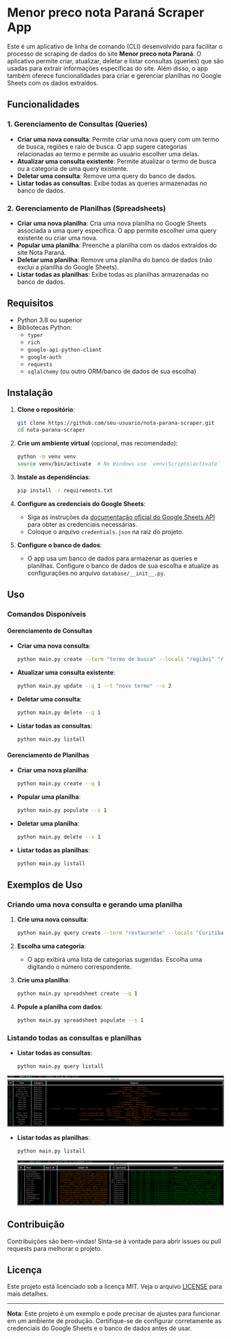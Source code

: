 # Menor preco nota Paraná Scraper App

Este é um aplicativo de linha de comando (CLI) desenvolvido para facilitar o processo de scraping de dados do site **Menor preco nota Paraná**. O aplicativo permite criar, atualizar, deletar e listar consultas (queries) que são usadas para extrair informações específicas do site. Além disso, o app também oferece funcionalidades para criar e gerenciar planilhas no Google Sheets com os dados extraídos.

## Funcionalidades

### 1. **Gerenciamento de Consultas (Queries)**
   - **Criar uma nova consulta**: Permite criar uma nova query com um termo de busca, regiões e raio de busca. O app sugere categorias relacionadas ao termo e permite ao usuário escolher uma delas.
   - **Atualizar uma consulta existente**: Permite atualizar o termo de busca ou a categoria de uma query existente.
   - **Deletar uma consulta**: Remove uma query do banco de dados.
   - **Listar todas as consultas**: Exibe todas as queries armazenadas no banco de dados.

### 2. **Gerenciamento de Planilhas (Spreadsheets)**
   - **Criar uma nova planilha**: Cria uma nova planilha no Google Sheets associada a uma query específica. O app permite escolher uma query existente ou criar uma nova.
   - **Popular uma planilha**: Preenche a planilha com os dados extraídos do site Nota Paraná.
   - **Deletar uma planilha**: Remove uma planilha do banco de dados (não exclui a planilha do Google Sheets).
   - **Listar todas as planilhas**: Exibe todas as planilhas armazenadas no banco de dados.

## Requisitos

- Python 3.8 ou superior
- Bibliotecas Python:
  - `typer`
  - `rich`
  - `google-api-python-client`
  - `google-auth`
  - `requests`
  - `sqlalchemy` (ou outro ORM/banco de dados de sua escolha)

## Instalação

1. **Clone o repositório**:
   ```bash
   git clone https://github.com/seu-usuario/nota-parana-scraper.git
   cd nota-parana-scraper
   ```

2. **Crie um ambiente virtual** (opcional, mas recomendado):
   ```bash
   python -m venv venv
   source venv/bin/activate  # No Windows use `venv\Scripts\activate`
   ```

3. **Instale as dependências**:
   ```bash
   pip install -r requirements.txt
   ```

4. **Configure as credenciais do Google Sheets**:
   - Siga as instruções da [documentação oficial do Google Sheets API](https://developers.google.com/sheets/api/quickstart/python) para obter as credenciais necessárias.
   - Coloque o arquivo `credentials.json` na raiz do projeto.

5. **Configure o banco de dados**:
   - O app usa um banco de dados para armazenar as queries e planilhas. Configure o banco de dados de sua escolha e atualize as configurações no arquivo `database/__init__.py`.

## Uso

### Comandos Disponíveis

#### Gerenciamento de Consultas

- **Criar uma nova consulta**:
  ```bash
  python main.py create --term "termo de busca" --locals "região1" "região2" --radius 10.0
  ```

- **Atualizar uma consulta existente**:
  ```bash
  python main.py update --q 1 --t "novo termo" --c 2
  ```

- **Deletar uma consulta**:
  ```bash
  python main.py delete --q 1
  ```

- **Listar todas as consultas**:
  ```bash
  python main.py listall
  ```

#### Gerenciamento de Planilhas

- **Criar uma nova planilha**:
  ```bash
  python main.py create --q 1
  ```

- **Popular uma planilha**:
  ```bash
  python main.py populate --s 1
  ```

- **Deletar uma planilha**:
  ```bash
  python main.py delete --s 1
  ```

- **Listar todas as planilhas**:
  ```bash
  python main.py listall
  ```

## Exemplos de Uso

### Criando uma nova consulta e gerando uma planilha

1. **Crie uma nova consulta**:
   ```bash
   python main.py query create --term "restaurante" --locals "Curitiba" "Londrina" --radius 5.0
   ```

2. **Escolha uma categoria**:
   - O app exibirá uma lista de categorias sugeridas. Escolha uma digitando o número correspondente.

3. **Crie uma planilha**:
   ```bash
   python main.py spreadsheet create --q 1
   ```

4. **Popule a planilha com dados**:
   ```bash
   python main.py spreadsheet populate --s 1
   ```

### Listando todas as consultas e planilhas

- **Listar todas as consultas**:
  ```bash
  python main.py query listall
  ```

![Queries listall](assets/query_listall.png)

- **Listar todas as planilhas**:
  ```bash
  python main.py listall
  ```

  ![Spreadsheets listall](assets/spreadsheet_listall.png)

## Contribuição

Contribuições são bem-vindas! Sinta-se à vontade para abrir issues ou pull requests para melhorar o projeto.

## Licença

Este projeto está licenciado sob a licença MIT. Veja o arquivo [LICENSE](LICENSE) para mais detalhes.

---

**Nota**: Este projeto é um exemplo e pode precisar de ajustes para funcionar em um ambiente de produção. Certifique-se de configurar corretamente as credenciais do Google Sheets e o banco de dados antes de usar.
